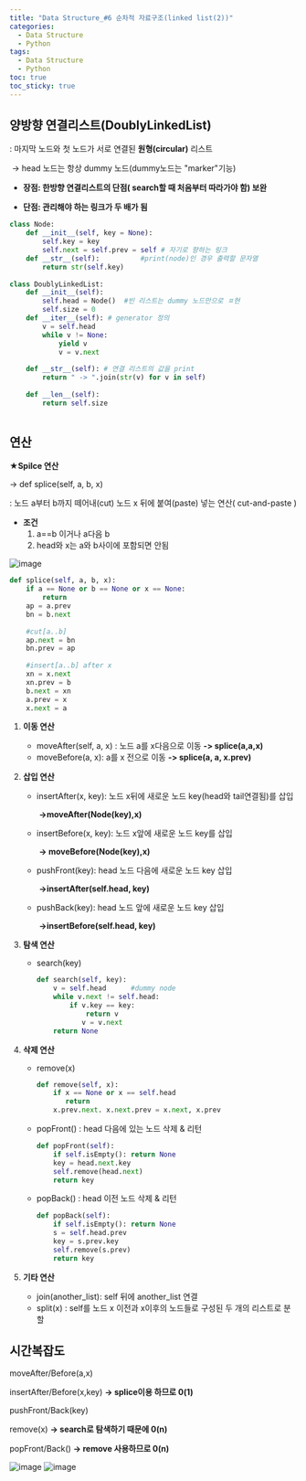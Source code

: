 ```yaml
---
title: "Data Structure_#6 순차적 자료구조(linked list(2))"
categories:
  - Data Structure
  - Python
tags:
  - Data Structure
  - Python
toc: true
toc_sticky: true
---
```


## 양방향 연결리스트(DoublyLinkedList)

: 마지막 노드와 첫 노드가 서로 연결된 **원형(circular)** 리스트

​			-> head 노드는 항상 dummy 노드(dummy노드는 "marker"기능) 

*  **장점: 한방향 연결리스트의 단점( search할 때 처음부터 따라가야 함) 보완**

* **단점: 관리해야 하는 링크가 두 배가 됨**

```python
class Node:
    def __init__(self, key = None):
        self.key = key
        self.next = self.prev = self # 자기로 향하는 링크
    def __str__(self):  		#print(node)인 경우 출력할 문자열
        return str(self.key)
    
class DoublyLinkedList:
    def __init__(self):
        self.head = Node() 	#빈 리스트는 dummy 노드만으로 ㅍ현
        self.size = 0
	def __iter__(self): # generator 정의
    	v = self.head	
		while v != None: 
			yield v
			v = v.next
            
	def __str__(self): # 연결 리스트의 값을 print
		return " -> ".join(str(v) for v in self)
        
	def __len__(self):
		return self.size
        
```

## 연산

★**Spilce 연산**

-> def splice(self, a, b, x)

: 노드 a부터 b까지 떼어내(cut) 노드 x 뒤에 붙여(paste) 넣는 연산( cut-and-paste )

* **조건**
  1. a==b 이거나 a다음 b
  2. head와 x는 a와 b사이에 포함되면 안됨

![image](https://user-images.githubusercontent.com/79195793/120356169-00e07c80-c33f-11eb-8fa7-473a92d66e7b.png)

```python
def splice(self, a, b, x):
    if a == None or b == None or x == None:
        return
    ap = a.prev
    bn = b.next
    
    #cut[a..b]
    ap.next = bn
    bn.prev = ap
    
    #insert[a..b] after x
    xn = x.next
    xn.prev = b
    b.next = xn
    a.prev = x
    x.next = a
```

1. **이동 연산**

   * moveAfter(self, a, x) : 노드 a를 x다음으로 이동 **-> splice(a,a,x)**
   * moveBefore(a, x): a를 x 전으로 이동 **->  splice(a, a, x.prev)**

2. **삽입 연산**

   * insertAfter(x, key): 노드 x뒤에 새로운 노드 key(head와 tail연결됨)를 삽입

     ​			**->moveAfter(Node(key),x)**

   * insertBefore(x, key): 노드 x앞에 새로운 노드 key를 삽입

     ​           **-> moveBefore(Node(key),x)**

   * pushFront(key): head 노드 다음에 새로운 노드 key 삽입 

     ​			**->insertAfter(self.head, key)**

   * pushBack(key): head 노드 앞에 새로운 노드 key 삽입

     ​			**->insertBefore(self.head, key)**

3. **탐색 연산**

   * search(key)

     ```python
     def search(self, key):
         v = self.head		#dummy node
         while v.next != self.head:
             if v.key == key:
                 return v
            	v = v.next
         return None
     ```

     

4. **삭제 연산**

   * remove(x)

     ```python
     def remove(self, x):
         if x == None or x == self.head
         	return
         x.prev.next. x.next.prev = x.next, x.prev
     ```

   * popFront() : head 다음에 있는 노드 삭제 &  리턴

     ```python
     def popFront(self):
         if self.isEmpty(): return None
         key = head.next.key
         self.remove(head.next)
         return key
     ```

   * popBack() : head 이전 노드 삭제 & 리턴

     ```python
     def popBack(self):
         if self.isEmpty(): return None
         s = self.head.prev
         key = s.prev.key
         self.remove(s.prev)
         return key
     ```

5. **기타 연산**
   * join(another_list): self 뒤에 another_list 연결
   * split(x) : self를 노드 x 이전과 x이후의 노드들로 구성된 두 개의 리스트로 분할

## 시간복잡도

moveAfter/Before(a,x)

insertAfter/Before(x,key)       **-> splice이용 하므로 0(1)**

pushFront/Back(key)

 

remove(x)                **-> search로 탐색하기 때문에 0(n)**

popFront/Back()            **-> remove 사용하므로 0(n)**

![image](https://user-images.githubusercontent.com/79195793/120356235-0f2e9880-c33f-11eb-84f6-9ff03034d327.png)
![image](https://user-images.githubusercontent.com/79195793/120892903-57a1cb00-c64b-11eb-9627-239e54e766ac.png)

